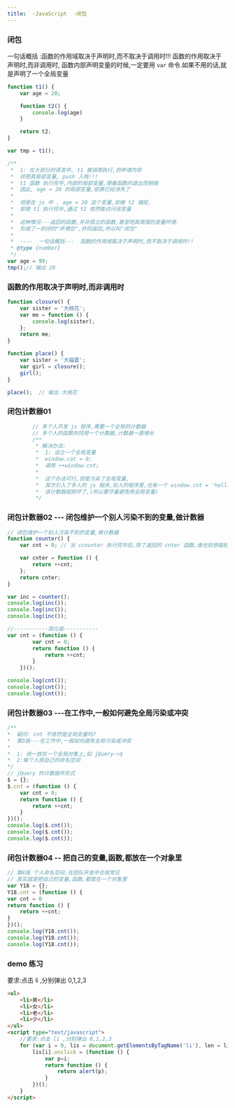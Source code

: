 ```yaml
---
title:  -JavaScript  -闭包
---
```


### 闭包 

一句话概括 :函数的作用域取决于声明时,而不取决于调用时!!!
函数的作用取决于声明时,而非调用时,
函数内部声明变量的时候,一定要用 `var` 命令.如果不用的话,就是声明了一个全局变量

```javascript
function t1() {
    var age = 20;

    function t2() {
        console.log(age)
    }

    return t2;
}

var tmp = t1();

/**
 *  1: 在大部分的语言中, t1 被调用执行,则申请内存
 *  并把其局部变量, push 入栈!!!
 *  t1 函数 执行完毕,内部的局部变量,随着函数的退出而销毁
 *  因此, age = 20 的局部变量,依靠已经消失了
 *
 *  但是在 js 中 , age = 20 这个变量,却被 t2 捕捉,
 *  即使 t1 执行完毕,通过 t2 依然能访问该变量
 *
 *  这种情况---返回的函数,并非孤立的函数,甚至吧其周围的变量环境.
 *  形成了一封闭的"环境包",并同返回,所以叫"闭包"
 *
 *  ----  一句话概括---  函数的作用域取决于声明时,而不取决于调用时!!
 * @type {number}
 */
var age = 99;
tmp();// 输出 20
```

### 函数的作用取决于声明时,而非调用时

```javascript
function closure() {
    var sister = '大桃花';
    var me = function () {
        console.log(sister);
    };
    return me;
}

function place() {
    var sister = '大福晋';
    var girl = closure();
    girl();
}

place();  // 输出 大桃花
```

### 闭包计数器01

```javascript
        // 多个人开发 js 程序,需要一个全局的计数器
        // 多个人的函数共同用一个计数器,计数器一直增长
        /**
         * 解决办法:
         *  1: 设立一个全局变量
         *  window.cat = 0;
         *  调用 ++window.cnt;
         *
         *  这个办法可行,但是污染了全局变量,
         *  其次引入了多人的 js 程序,别人的程序里,也有一个 window.cnt = 'hello';
         *  该计数器就损坏了,(所以要尽量避免用全局变量)
         */
```

### 闭包计数器02  --- 闭包维护一个别人污染不到的变量,做计数器

```javascript
// 闭包维护一个别人污染不到的变量,做计数器
function counter() {
    var cnt = 0; // 当 ccounter 执行完毕后,除了返回的 cnter 函数,谁也别想碰到 cnt 变量了

    var cnter = function () {
        return ++cnt;
    };
    return cnter;
}

var inc = counter();
console.log(inc());
console.log(inc());
console.log(inc());

//-----------简化版-----------
var cnt = (function () {
        var cnt = 0;
        return function () {
            return ++cnt;
        }
    })();

console.log(cnt());
console.log(cnt());
console.log(cnt());
```

### 闭包计数器03  ---在工作中,一般如何避免全局污染或冲突

```javascript
/**
*  疑问: cnt 不依然是全局变量吗?
*  第3版---在工作中,一般如何避免全局污染或冲突
*
*  1: 统一放在一个全局对象上,如 jQuery->$
*  2:每个人用自己的命名空间
*/
// jQuery 的计数插件形式
$ = {};
$.cnt = (function () {
    var cnt = 0;
    return function () {
        return ++cnt;
    }
})();
console.log($.cnt());
console.log($.cnt());
console.log($.cnt());
```

### 闭包计数器04   -- 把自己的变量,函数,都放在一个对象里

```javascript
// 第4版 个人命名空间,在团队开发中也很常见
// 其实就是把自己的变量,函数,都放在一个对象里
var Y18 = {};
Y18.cnt = (function () {
var cnt = 0
return function () {
    return ++cnt;
}
})();
console.log(Y18.cnt());
console.log(Y18.cnt());
console.log(Y18.cnt());

```

### demo 练习

要求:点击 li ,分别弹出 0,1,2,3

```html
<ul>
    <li>男</li>
    <li>女</li>
    <li>老</li>
    <li>少</li>
</ul>
<script type="text/javascript">
    //要求:点击 li ,分别弹出 0,1,2,3
    for (var i = 0, lis = document.getElementsByTagName('li'), len = lis.length; i < len; i++) {
        lis[i].onclick = (function () {
            var p=i;
            return function () {
                return alert(p);
            }
        })();
    }
</script>
```











































































